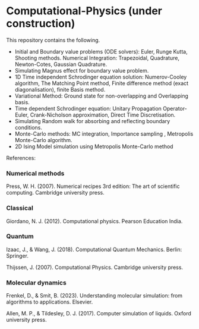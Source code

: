# Computational-Physics (under construction)
This repository contains the following. 
- Initial and Boundary value problems (ODE solvers): Euler, Runge Kutta, Shooting methods. Numerical Integration: Trapezoidal, Quadrature, Newton-Cotes, Gaussian Quadrature.
- Simulating Magnus effect for boundary value problem.
- 1D Time independent Schrodinger equation solution: Numerov-Cooley algorithm, The Matching Point method, Finite difference method (exact diagonalisation), finite Basis method.
- Variational Method: Ground state for non-overlapping and Overlapping basis.   
- Time dependent Schrodinger equation: Unitary Propagation Operator- Euler, Crank-Nicholson approximation, Direct Time Discretisation.
- Simulating Random walk for absorbing and reflecting boundary conditions.
- Monte-Carlo methods: MC integration, Importance sampling , Metropolis Monte-Carlo algorithm.
- 2D Ising Model  simulation using Metropolis Monte-Carlo method

References:
### Numerical methods
Press, W. H. (2007). Numerical recipes 3rd edition: The art of scientific computing. Cambridge university press.

### Classical
Giordano, N. J. (2012). Computational physics. Pearson Education India.

### Quantum
Izaac, J., & Wang, J. (2018). Computational Quantum Mechanics. Berlin: Springer.

Thijssen, J. (2007). Computational Physics. Cambridge university press.   

### Molecular dynamics
Frenkel, D., & Smit, B. (2023). Understanding molecular simulation: from algorithms to applications. Elsevier.

Allen, M. P., & Tildesley, D. J. (2017). Computer simulation of liquids. Oxford university press.
